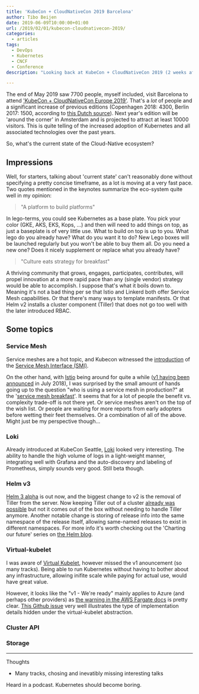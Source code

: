 ```yaml
---
title: 'KubeCon + CloudNativeCon 2019 Barcelona'
author: Tibo Beijen
date: 2019-06-09T10:00:00+01:00
url: /2019/02/01/kubecon-cloudnativecon-2019/
categories:
  - articles
tags:
  - DevOps
  - Kubernetes
  - CNCF
  - Conference
description: "Looking back at KubeCon + CloudNativeCon 2019 (2 weeks after the fact)."

---
```

The end of May 2019 saw 7700 people, myself included, visit Barcelona to attend ['KubeCon + CloudNativeCon Europe 2019'](https://kccnceu19.sched.com/). That's a *lot* of people and a significant increase of previous editions (Copenhagen 2018: 4300, Berlin 2017: 1500, according to [this Dutch source](https://www.computable.nl/artikel/nieuws/cloud-computing/6668953/250449/kubecon-conferentie-komt-in-2020-naar-amsterdam.html)). Next year's edition will be 'around the corner' in Amsterdam and is projected to attract at least 10000 visitors. This is quite telling of the increased adoption of Kubernetes and all associated technologies over the past years.

So, what's the current state of the Cloud-Native ecosystem?

## Impressions

Well, for starters, talking about 'current state' can't reasonably done without specifying a pretty concise timeframe, as a lot is moving at a very fast pace. Two quotes mentioned in the keynotes summarize the eco-system quite well in my opinion:

> "A platform to build platforms"

In lego-terms, you could see Kubernetes as a base plate. You pick your color (GKE, AKS, EKS, Kops, ...) and then will need to add things on top, as just a baseplate is of very little use. What to build on top is up to you. What lego do you already have? What do you want it to do? New Lego boxes will be launched regularly but you won't be able to buy them all. Do you need a new one? Does it nicely supplement or replace what you already have?

> "Culture eats strategy for breakfast"

A thriving community that grows, engages, participates, contributes, will propel innovation at a more rapid pace than any (single vendor) strategy would be able to accomplish. I suppose that's what it boils down to. Meaning it's not a bad thing per se that Istio and Linkerd both offer Service Mesh capabilities. Or that there's many ways to template manifests. Or that Helm v2 installs a cluster component (Tiller) that does not go too well with the later introduced RBAC.

## Some topics

### Service Mesh

Service meshes are a hot topic, and Kubecon witnessed the [introduction](https://cloudblogs.microsoft.com/opensource/2019/05/21/service-mesh-interface-smi-release/) of the [Service Mesh Interface (SMI)](https://smi-spec.io/). 

On the other hand, with [Istio](https://istio.io) being around for quite a while ([v1 having been announced](https://istio.io/blog/2018/announcing-1.0/) in July 2018), I was surprised by the small amount of hands going up to the question "who is using a service mesh in production?" at the '[service mesh breakfast](https://kccnceu19.sched.com/event/NxQW/the-new-stack-pancake-breakfast-sponsored-by-vmware)'. It seems that for a lot of people the benefit vs. complexity trade-off is not there yet. Or service meshes aren't on the top of the wish list. Or people are waiting for more reports from early adopters before wetting their feet themselves. Or a combination of all of the above. Might just be my perspective though...

### Loki

Already introduced at KubeCon Seattle, [Loki](https://grafana.com/loki) looked very interesting. The ability to handle the high volume of logs in a light-weight manner, integrating well with Grafana and the auto-discovery and labeling of Prometheus, simply sounds very good. Still beta though.

### Helm v3

[Helm 3 alpha](https://v3.helm.sh/) is out now, and the biggest change to v2 is the removal of Tiller from the server. Now keeping Tiller out of a cluster [already was possible](https://rimusz.net/tillerless-helm) but not it comes out of the box without needing to handle Tiller anymore. Another notable change is storing of release info into the same namespace of the release itself, allowing same-named releases to exist in different namespaces. For more info it's worth checking out the 'Charting our future' series on [the Helm blog](https://helm.sh/blog/helm-3-preview-pt7/).

### Virtual-kubelet

I was aware of [Virtual Kubelet](https://virtual-kubelet.io/), however missed the v1 anouncement (so many tracks).  Being able to run Kubernetes without having to bother about any infrastructure, allowing inifite scale while paying for actual use, would have great value. 

However, it looks like the "v1 - We're ready" mainly applies to Azure (and perhaps other providers) as [the warning in the AWS Fargate docs](https://github.com/virtual-kubelet/virtual-kubelet/tree/master/providers/aws#aws-fargate-virtual-kubelet-provider) is pretty clear. [This Github issue](https://github.com/virtual-kubelet/virtual-kubelet/issues/185#issuecomment-452542691) very well illustrates the type of implementation details hidden under the virtual-kubelet abstraction.

### Cluster API


### Storage



----




Thoughts

* Many tracks, chosing and inevatibly missing interesting talks

Heard in a podcast. Kubernetes should become boring.


